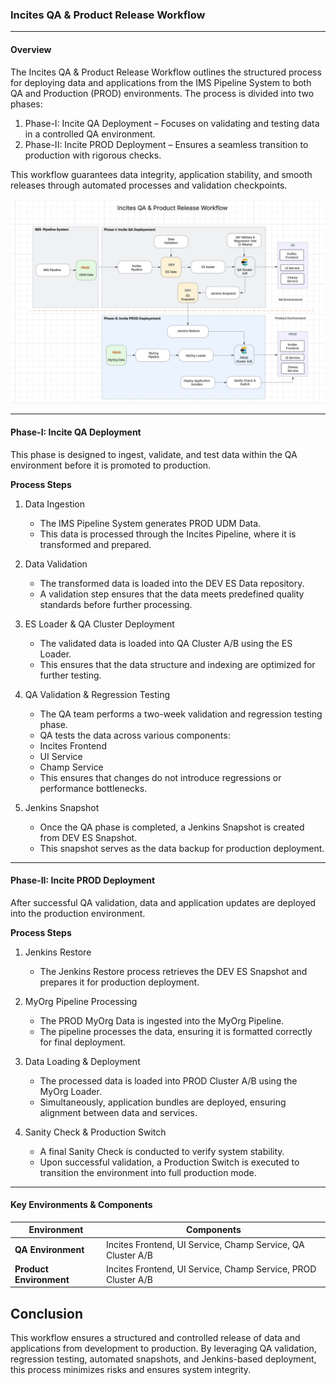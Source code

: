 ### Incites QA & Product Release Workflow
---

#### Overview

The Incites QA & Product Release Workflow outlines the structured process for deploying data and applications from the IMS Pipeline System to both QA and Production (PROD) environments. The process is divided into two phases:

1.	Phase-I: Incite QA Deployment – Focuses on validating and testing data in a controlled QA environment.
2.	Phase-II: Incite PROD Deployment – Ensures a seamless transition to production with rigorous checks.

This workflow guarantees data integrity, application stability, and smooth releases through automated processes and validation checkpoints.

![alt text](incites-release-image.png)


---

#### Phase-I: Incite QA Deployment

This phase is designed to ingest, validate, and test data within the QA environment before it is promoted to production.

**Process Steps**

1.	Data Ingestion
	-	The IMS Pipeline System generates PROD UDM Data.
	-	This data is processed through the Incites Pipeline, where it is transformed and prepared.

2.	Data Validation
	-	The transformed data is loaded into the DEV ES Data repository.
	-	A validation step ensures that the data meets predefined quality standards before further processing.

3.	ES Loader & QA Cluster Deployment
	-	The validated data is loaded into QA Cluster A/B using the ES Loader.
	-	This ensures that the data structure and indexing are optimized for further testing.

4.	QA Validation & Regression Testing
	-	The QA team performs a two-week validation and regression testing phase.
	-	QA tests the data across various components:
	-	Incites Frontend
	-	UI Service
	-	Champ Service
	-	This ensures that changes do not introduce regressions or performance bottlenecks.

5.	Jenkins Snapshot
	-	Once the QA phase is completed, a Jenkins Snapshot is created from DEV ES Snapshot.
	-	This snapshot serves as the data backup for production deployment.


---

#### Phase-II: Incite PROD Deployment

After successful QA validation, data and application updates are deployed into the production environment.

**Process Steps**

1.	Jenkins Restore
	-	The Jenkins Restore process retrieves the DEV ES Snapshot and prepares it for production deployment.

2.	MyOrg Pipeline Processing
	-	The PROD MyOrg Data is ingested into the MyOrg Pipeline.
	-	The pipeline processes the data, ensuring it is formatted correctly for final deployment.

3.	Data Loading & Deployment
	-	The processed data is loaded into PROD Cluster A/B using the MyOrg Loader.
	-	Simultaneously, application bundles are deployed, ensuring alignment between data and services.

4.	Sanity Check & Production Switch
	-	A final Sanity Check is conducted to verify system stability.
	-	Upon successful validation, a Production Switch is executed to transition the environment into full production mode.

---

#### Key Environments & Components

| **Environment**      | **Components**                                      |
|----------------------|-----------------------------------------------------|
| **QA Environment**   | Incites Frontend, UI Service, Champ Service, QA Cluster A/B |
| **Product Environment** | Incites Frontend, UI Service, Champ Service, PROD Cluster A/B |


## Conclusion



This workflow ensures a structured and controlled release of data and applications from development to production. By leveraging QA validation, regression testing, automated snapshots, and Jenkins-based deployment, this process minimizes risks and ensures system integrity.